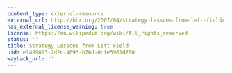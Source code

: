 ```yaml
---
content_type: external-resource
external_url: http://hbr.org/2007/04/strategy-lessons-from-left-field/
has_external_license_warning: true
license: https://en.wikipedia.org/wiki/All_rights_reserved
status: ''
title: Strategy Lessons from Left Field
uid: e1499023-2d2c-4093-b76d-0cfe5961d700
wayback_url: ''
---
```

